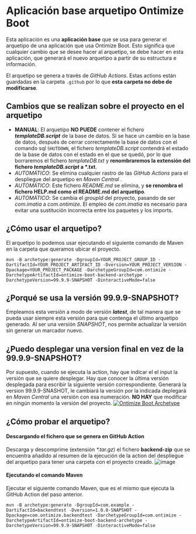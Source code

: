 # Aplicación base arquetipo Ontimize Boot
Esta aplicación es una **aplicación base** que se usa para generar el arquetipo de una aplicación que usa Ontimize Boot. Esto significa que cualquier cambio que se desee hacer al arquetipo, se debe hacer en esta aplicación, que generará el nuevo arquetipo a partir de su estructura e información.

El arquetipo se genera a través de *GitHub Actions*. Estas actions están guardadas en la carpeta <code>.github</code> por
lo que **esta carpeta no debe de modificarse**.

## Cambios que se realizan sobre el proyecto en el arquetipo
* **MANUAL**: El arquetipo **NO PUEDE** contener el fichero ***templateDB.script*** de la base de datos. Si se hace un cambio en la base de datos, después de cerrar correctamente la base de datos con el comando sql <code>SHUTDOWN</code>, el fichero *templateDB.script* contendrá el estado de la base de datos con el estado en el que se quedó, por lo que borraremos el fichero *templateDB.txt* y **renombraremos la extensión del fichero *templateDB.script* a \*.txt**.
* *AUTOMÁTICO*: Se elimina cualquier rastro de las *GitHub Actions* para el despliegue del arquetipo en *Maven Central* .
* *AUTOMÁTICO*: Este fichero *README.md* se elimina, y **se renombra el fichero HELP.md como el README.md del arquetipo**.
* *AUTOMÁTICO*: Se cambia el *groupId* del proyecto, pasando de ser *com.imatia* a *com.ontimize*. El empleo de *com.imatia* es necesario para evitar una sustitución incorrecta entre los paquetes y los imports.

## ¿Cómo usar el arquetipo?
El arquetipo lo podemos usar ejecutando el siguiente comando de Maven en la carpeta que queramos ubicar el proyecto.
```
mvn -B archetype:generate -DgroupId=YOUR_PROJECT_GROUP_ID -DartifactId=YOUR_PROJECT_ARTIFACT_ID -Dversion=YOUR_PROJECT_VERSION -Dpackage=YOUR_PROJECT_PACKAGE -DarchetypeGroupId=com.ontimize -DarchetypeArtifactId=ontimize-boot-backend-archetype -DarchetypeVersion=99.9.9-SNAPSHOT -DinteractiveMode=false
```
## ¿Porqué se usa la versión 99.9.9-SNAPSHOT?
Empleamos esta versión a modo de versión ***latest***, de tal manera que se pueda usar siempre esta versión para que contenga el último arquetipo generado. Al ser una versión *SNAPSHOT*, nos permite actualizar la versión sin generar un marcador nuevo.

## ¿Puedo desplegar una version final en vez de la 99.9.9-SNAPSHOT?
Por supuesto, cuando se ejecuta la action, hay que indicar el el input la versión que se quiere desplegar. Hay que conocer la última versión desplegada para escribir la siguiente versión correspondiente. Generará la version 99.9.9-SNASHOT, le cambiará la versión por la indicada deplegará en *Maven Central* una versión con esa numeración. **NO HAY** que modificar en ningún momento la versión del proyecto.
[![Ontimize Boot Archetype](https://img.shields.io/maven-central/v/com.ontimize/ontimize-boot-backend-archetype?label=Latest%20Ontimize%20Boot%20archetype&style=for-the-badge)](https://maven-badges.herokuapp.com/maven-central/com.ontimize/ontimize-boot-backend-archetype)

## ¿Cómo probar el arquetipo?
#### Descargando el fichero que se genera en GitHub Action
Descarga y descomprime (extensión *\*.tar.gz*) el fichero **backend-zip** que se encuentra añadido al resumen de la ejecución de la action del despliegue del arquetipo para tener una carpeta con el proyecto creado.
![image](https://i.imgur.com/rdyvGmI.png)
#### Ejecutando el comando Maven
Ejecutar el siguiente comando Maven, que es el mismo que ejecuta la GitHub Action del paso anterior.
```
mvn -B archetype:generate -DgroupId=com.example -DartifactId=backendtest -Dversion=1.0.0-SNAPSHOT -Dpackage=com.ontimize.backendtest -DarchetypeGroupId=com.ontimize -DarchetypeArtifactId=ontimize-boot-backend-archetype -DarchetypeVersion=99.9.9-SNAPSHOT -DinteractiveMode=false
```
